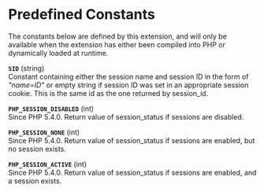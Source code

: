Predefined Constants
====================

The constants below are defined by this extension, and will only be
available when the extension has either been compiled into PHP or
dynamically loaded at runtime.

**`SID`** (<span class="type">string</span>)  
<span class="simpara"> Constant containing either the session name and
session ID in the form of *"name=ID"* or empty string if session ID was
set in an appropriate session cookie. This is the same id as the one
returned by <span class="function">session\_id</span>. </span>

**`PHP_SESSION_DISABLED`** (<span class="type">int</span>)  
<span class="simpara"> Since PHP 5.4.0. Return value of <span
class="function">session\_status</span> if sessions are disabled.
</span>

**`PHP_SESSION_NONE`** (<span class="type">int</span>)  
<span class="simpara"> Since PHP 5.4.0. Return value of <span
class="function">session\_status</span> if sessions are enabled, but no
session exists. </span>

**`PHP_SESSION_ACTIVE`** (<span class="type">int</span>)  
<span class="simpara"> Since PHP 5.4.0. Return value of <span
class="function">session\_status</span> if sessions are enabled, and a
session exists. </span>

